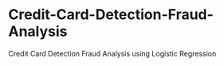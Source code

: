 # Credit-Card-Detection-Fraud-Analysis
Credit Card Detection Fraud Analysis using Logistic Regression
